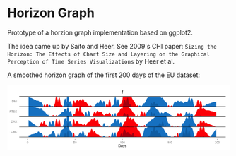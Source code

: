 # Horizon Graph

Prototype of a horzion graph implementation based on ggplot2.

The idea came up by Saito and Heer. See 2009's CHI paper: `Sizing the Horizon: The Effects of Chart Size and Layering on the Graphical Perception of Time Series Visualizations` by Heer et al.

A smoothed horizon graph of the first 200 days of the EU dataset:

![d](eu.png)

